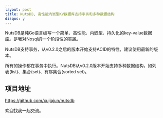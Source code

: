 ```yaml
---
layout: post
title: NutsDB, 高性能内嵌型KV数据库支持事务和多种数据结构
disqus: y
---
```


NutsDB是纯Go语言编写一个简单、高性能、内嵌型、持久化的key-value数据库。是我对Nosql的一个阶段性的实践。

NutsDB支持事务，从v0.2.0之后的版本开始支持ACID的特性，建议使用最新的版本。

所有的操作都在事务中执行。NutsDB从v0.2.0版本开始支持多种数据结构，如列表(list)、集合(set)、有序集合(sorted set)。


## 项目地址

https://github.com/xujiajun/nutsdb


欢迎找我一起交流。


